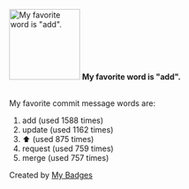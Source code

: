 <img src="https://my-badges.github.io/my-badges/favorite-word.png" alt="My favorite word is &quot;add&quot;." title="My favorite word is &quot;add&quot;." width="128">
<strong>My favorite word is &quot;add&quot;.</strong>
<br><br>

My favorite commit message words are:

1. add (used 1588 times)
2. update (used 1162 times)
3. :arrow_up: (used 875 times)
4. request (used 759 times)
5. merge (used 757 times)


Created by <a href="https://github.com/my-badges/my-badges">My Badges</a>